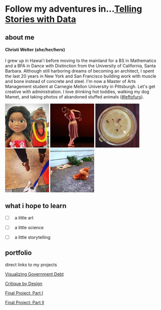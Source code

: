 # Follow my adventures in...[Telling Stories with Data](https://welter808.github.io/cwelter_TSWD_portfolio/)

## about me
#### **Christi Welter** (*she/her/hers*) 
I grew up in Hawai'i before moving to the mainland for a BS in Mathematics and a BFA in Dance with Distinction from the University of California, Santa Barbara. Although still harboring dreams of becoming an architect, I spent the last 20 years in New York and San Francisco building work with muscle and bone instead of concrete and steel. I'm now a Master of Arts Management student at Carnegie Mellon University in Pittsburgh. Let's get creative with administration. I love drinking hot toddies, walking my dog Mamet, and taking photos of abandoned stuffed animals ([#leftofurs](https://www.instagram.com/explore/tags/leftofurs/)). 

![](AboutMePics/Hawai'i.jpg) ![](AboutMePics/Dance.jpg) ![](AboutMePics/HotToddy.jpg) ![](AboutMePics/Jump.jpg) ![](AboutMePics/Bear.jpg)

## what i hope to learn
- [ ]  &nbsp; a little art

- [ ]  &nbsp; a little science

- [ ]  &nbsp; a little storytelling

## portfolio
direct links to my projects

[Visualizing Government Debt](/GovDebtViz.md)

[Critique by Design](/OperatingMarginRedesign.md)

[Final Project: Part I](/FinalProject_Part1.md)

[Final Project: Part II](/FinalProject_Part2.md)

